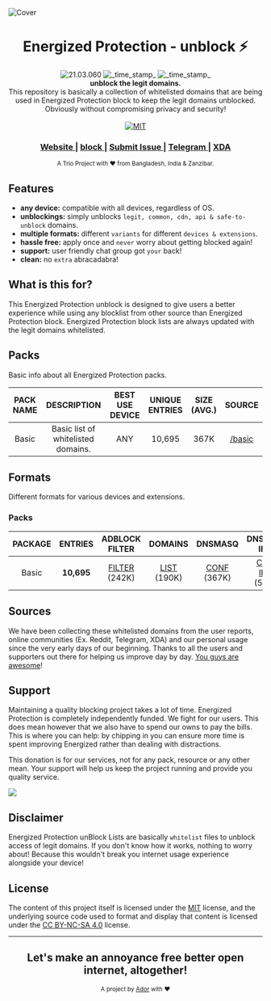 ![Cover](https://cdn.energized.pro/images/unblock_cover.svg)

<h1 align="center">Energized Protection - unblock ⚡</h1> 

<div align="center">
  <!-- Version -->
    <img src="https://img.shields.io/badge/Version-21.03.060-blue.svg?longCache=true&style=flat-square"
      alt="21.03.060" />
  <!-- Last Updated -->
    <img src="https://img.shields.io/badge/Updated-Mar 01, 2021-orange.svg?longCache=true&style=flat-square"
      alt="_time_stamp_" />
  <!-- Status -->
    <img src="https://img.shields.io/badge/Status-Stable-green.svg?longCache=true&style=flat-square"
      alt="_time_stamp_" />
</div>

<div align="center">
  <strong>unblock the legit domains.</strong>
</div>
<div align="center">
  This repository is basically a collection of whitelisted domains that are being used in Energized Protection block to keep the legit domains unblocked. Obviously without compromising privacy and security!
</div>

<br />

<div align="center">
  <!-- License -->
  <a href="https://github.com/EnergizedProtection/unblock/blob/master/LICENSE">
    <img src="https://img.shields.io/badge/License-MIT-blue.svg?style=flat-square"
      alt="MIT" />
  </a>
</div>

<div align="center">
  <h3>
    <a href="https://energized.pro">
      Website
    </a>
    <span> | </span>
    <a href="http://go.energized.pro/github">
      block
    </a>
    <span> | </span>
    <a href="https://github.com/EnergizedProtection/unblock/issues/new">
      Submit Issue
    </a>
    <span> | </span>
    <a href="http://go.energized.pro/telegram">
      Telegram
    </a>
    <span> | </span>
    <a href="http://go.energized.pro/xda">
      XDA
    </a>
  </h3>
</div>

<div align="center">
  <sub>A Trio Project with ❤ from Bangladesh, India & Zanzibar.
</div>

## Features
- __any device:__ compatible with all devices, regardless of OS.
- __unblockings:__ simply unblocks `legit, common, cdn, api & safe-to-unblock` domains.
- __multiple formats:__ different `variants` for different `devices & extensions`.
- __hassle free:__ apply once and `never` worry about getting blocked again!
- __support:__ user friendly chat group got `your` back!
- __clean:__ no `extra` abracadabra! 

## What is this for?

This Energized Protection unblock is designed to give users a better experience while using any blocklist from other source than Energized Protection block. Energized Protection block lists are always updated with the legit domains whitelisted.



## Packs

Basic info about all Energized Protection packs.

| PACK NAME | DESCRIPTION | BEST USE DEVICE | UNIQUE ENTRIES | SIZE (AVG.) | SOURCE |
|:---------:|:-----------:|:---------------:|:--------------:|:-----------:|:------:|
| Basic | Basic list of whitelisted domains. | ANY | 10,695 | 367K | [/basic](https://github.com/EnergizedProtection/unblock/tree/master/basic) |


## Formats

Different formats for various devices and extensions. 

### Packs 

| PACKAGE | ENTRIES | ADBLOCK FILTER | DOMAINS | DNSMASQ| DNSMASQ IPV6 | UNBOUND | RPZ | pDNSf |
|:-------:|:-------:|:--------------:|:-------:|:------:|:------------:|:-------:|:---:|:-----:|
| Basic | **10,695** | [FILTER](https://github.com/EnergizedProtection/unblock/raw/master/basic/formats/filter) (242K) | [LIST](https://github.com/EnergizedProtection/unblock/raw/master/basic/formats/domains.txt) (190K) | [CONF](https://github.com/EnergizedProtection/unblock/raw/master/basic/formats/dnsmasq.conf) (367K) | [CONF IPV6](https://github.com/EnergizedProtection/unblock/raw/master/basic/formats/dnsmasq-ipv6.conf) (503K) | [CONF](https://github.com/EnergizedProtection/unblock/raw/master/basic/formats/unbound.conf) (461K) | [TXT](https://github.com/EnergizedProtection/unblock/raw/master/basic/formats/rpz.txt) (399K) | [TXT](https://github.com/EnergizedProtection/unblock/raw/master/basic/formats/pdnsf.txt) (200K) |


## Sources

We have been collecting these whitelisted domains from the user reports, online communities (Ex. Reddit, Telegram, XDA) and our personal usage since  the very early days of our beginning. Thanks to all the users and supporters out there for helping us improve day by day. [You guys are awesome](http://iamawesome.com/)!


## Support

Maintaining a quality blocking project takes a lot of time. Energized Protection is completely independently funded. We fight for our users. This does mean
however that we also have to spend our owns to pay the bills. This is where you can help: by chipping in you can ensure more time is spent improving Energized rather than dealing with distractions.

This donation is for our services, not for any pack, resource or any other mean. Your support will help us keep the project running and provide you quality service. 

<a href="https://paypal.me/EnergizedProtection" target="_blank"><img src="https://www.paypalobjects.com/webstatic/mktg/logo/bdg_now_accepting_pp_2line_w.png"></a>


## Disclaimer

Energized Protection unBlock Lists are basically `whitelist` files to unblock access of legit domains. If you don't know how it works, nothing to worry about! Because this wouldn't break you internet usage experience alongside your device!


## License

The content of this project itself is licensed under the [MIT](https://github.com/EnergizedProtection/unblock/blob/master/LICENSE) license, and the underlying source code used to format and display that content is licensed under the [CC BY-NC-SA 4.0](https://creativecommons.org/licenses/by-nc-sa/4.0/) license.

---

<div align="center">
  <h2>Let's make an annoyance free better open internet, altogether!</h2>
  <sub>A project by <a href="https://nayemador.com" target="_blank">Ador</a> with ❤<pub>
</div>

